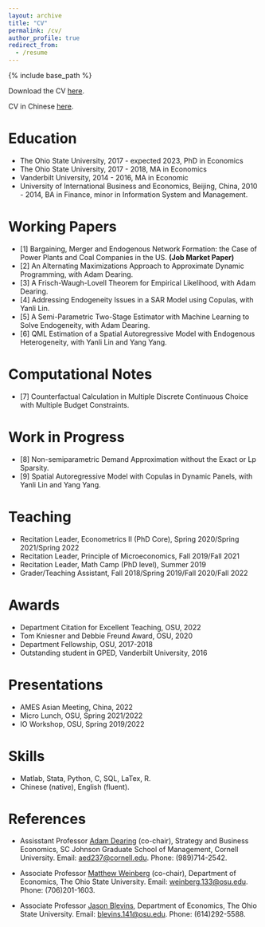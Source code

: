 ```yaml
---
layout: archive
title: "CV"
permalink: /cv/
author_profile: true
redirect_from:
  - /resume
---
```


{% include base_path %}

Download the CV [here](https://yichun92.github.io/files/My_CV_English.pdf). 

CV in Chinese [here](https://yichun92.github.io/files/My_CV_Chinese.pdf). 

Education
======
* The Ohio State University, 2017 - expected 2023, PhD in Economics 
* The Ohio State University, 2017 - 2018, MA in Economics
* Vanderbilt University, 2014 - 2016, MA in Economic
* University of International Business and Economics, Beijing, China, 2010 - 2014, BA in Finance, minor in Information System and Management. 

Working Papers
======
* [1] Bargaining, Merger and Endogenous Network Formation: the Case of Power Plants and Coal Companies in the US. <b>(Job Market Paper) </b>
* [2] An Alternating Maximizations Approach to Approximate Dynamic Programming, with Adam Dearing.
* [3] A Frisch-Waugh-Lovell Theorem for Empirical Likelihood, with Adam Dearing. 
* [4] Addressing Endogeneity Issues in a SAR Model using Copulas, with Yanli Lin. 
* [5] A Semi-Parametric Two-Stage Estimator with Machine Learning to Solve Endogeneity, with Adam Dearing. 
* [6] QML Estimation of a Spatial Autoregressive Model with Endogenous Heterogeneity, with Yanli Lin and Yang Yang.

Computational Notes
======
* [7] Counterfactual Calculation in Multiple Discrete Continuous Choice with Multiple Budget Constraints.

Work in Progress
======
* [8] Non-semiparametric Demand Approximation without the Exact or Lp Sparsity.
* [9] Spatial Autoregressive Model with Copulas in Dynamic Panels, with Yanli Lin and Yang Yang. 

Teaching
======
* Recitation Leader, Econometrics II (PhD Core), Spring 2020/Spring 2021/Spring 2022
* Recitation Leader, Principle of Microeconomics, Fall 2019/Fall 2021
* Recitation Leader, Math Camp (PhD level), Summer 2019
* Grader/Teaching Assistant, Fall 2018/Spring 2019/Fall 2020/Fall 2022

Awards
======
* Department Citation for Excellent Teaching, OSU, 2022
* Tom Kniesner and Debbie Freund Award, OSU, 2020 
* Department Fellowship, OSU, 2017-2018
* Outstanding student in GPED, Vanderbilt University, 2016

Presentations
======
* AMES Asian Meeting, China, 2022
* Micro Lunch, OSU, Spring 2021/2022
* IO Workshop, OSU, Spring 2019/2022

Skills
======
* Matlab, Stata, Python, C, SQL, LaTex, R. 
* Chinese (native), English (fluent).

References
======
* Assisstant Professor <a href="https://www.johnson.cornell.edu/faculty-research/faculty/aed237/">Adam Dearing</a> (co-chair), Strategy and Business Economics, SC Johnson Graduate School of Management, Cornell University.
  Email: aed237@cornell.edu. Phone: (989)714-2542. 

* Associate Professor <a href="https://sites.google.com/site/matthewcweinberg/matthew-weinbergs-website">Matthew Weinberg</a> (co-chair), Department of Economics, The Ohio State University. 
  Email: weinberg.133@osu.edu. Phone: (706)201-1603.

* Associate Professor <a href="https://jblevins.org/">Jason Blevins</a>, Department of Economics, The Ohio State University. 
  Email: blevins.141@osu.edu. Phone: (614)292-5588. 
